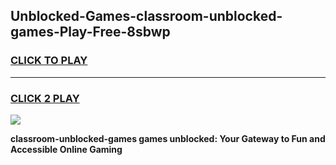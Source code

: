 
## Unblocked-Games-classroom-unblocked-games-Play-Free-8sbwp
<h3>
<a href="https://premium76.site?title=classroom-unblocked-games&ref=10A">CLICK TO PLAY</a></h3>
<hr>

<h3>
<a href="https://premium76.site?title=classroom-unblocked-games&ref=10A">CLICK 2 PLAY</a>
  
</h3>

<a href="https://premium76.site?title=classroom-unblocked-games&ref=10A"><img src="https://clearcache.store/games.png"></a>


**classroom-unblocked-games games unblocked: Your Gateway to Fun and Accessible Online Gaming**
